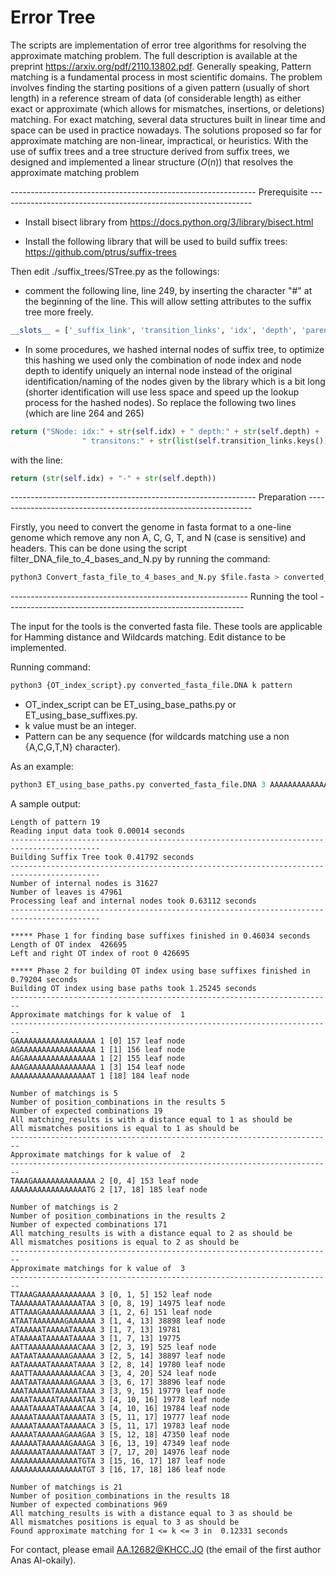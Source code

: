 # Error Tree 
The scripts are implementation of error tree algorithms for resolving the approximate matching problem. The full description is available at the preprint https://arxiv.org/pdf/2110.13802.pdf. 
Generally speaking, Pattern matching is a fundamental process in most scientific domains. The problem involves finding the starting positions of a given pattern (usually of short length) in a reference stream of data (of considerable length) as either exact or approximate (which allows for mismatches, insertions, or deletions) matching. For exact matching, several data structures built in linear time and space can be used in practice nowadays. The solutions proposed so far for approximate matching are non-linear, impractical, or heuristics. With the use of suffix trees and a tree structure derived from suffix trees, we designed and implemented a linear structure ($O(n)$) that resolves the approximate matching problem


------------------------------------------------------------- Prerequisite ---------------------------------------------------------------
* Install bisect library from https://docs.python.org/3/library/bisect.html 

* Install the following library that will be used to build suffix trees:
https://github.com/ptrus/suffix-trees 

Then edit ./suffix_trees/STree.py as the followings:

- comment the following line, line 249, by inserting the character "#" at the beginning of the line. This will allow setting attributes to the suffix tree more freely.
```python
__slots__ = ['_suffix_link', 'transition_links', 'idx', 'depth', 'parent', 'generalized_idxs']
```

- In some procedures, we hashed internal nodes of suffix tree, to optimize this hashing we used only the combination of node index and node depth to identify uniquely an internal node instead of the original identification/naming of the nodes given by the library which is a bit long (shorter identification will use less space and speed up the lookup process for the hashed nodes). So replace the following two lines (which are line 264 and 265) 
```python
return ("SNode: idx:" + str(self.idx) + " depth:" + str(self.depth) +
                " transitons:" + str(list(self.transition_links.keys())))
```
with the line:
```python
return (str(self.idx) + "-" + str(self.depth))
```

------------------------------------------------------------- Preparation ----------------------------------------------------------------

Firstly, you need to convert the genome in fasta format to a one-line genome which remove any non A, C, G, T, and N (case is sensitive) and headers. This can be done using the script filter_DNA_file_to_4_bases_and_N.py by running the command:

```python
python3 Convert_fasta_file_to_4_bases_and_N.py $file.fasta > converted_fasta_file.DNA
```
----------------------------------------------------------- Running the tool -----------------------------------------------------------

The input for the tools is the converted fasta file. These tools are applicable for Hamming distance and Wildcards matching. Edit distance to be implemented.  

Running command:
```python
python3 {OT_index_script}.py converted_fasta_file.DNA k pattern 
```

- OT_index_script can be ET_using_base_paths.py or ET_using_base_suffixes.py.
- k value must be an integer.
- Pattern can be any sequence (for wildcards matching use a non {A,C,G,T,N} character).

As an example:
```python
python3 ET_using_base_paths.py converted_fasta_file.DNA 3 AAAAAAAAAAAAAAAAAAA
```

A sample output:
```
Length of pattern 19
Reading input data took 0.00014 seconds
------------------------------------------------------------------------------------------
Building Suffix Tree took 0.41792 seconds
------------------------------------------------------------------------------------------
Number of internal nodes is 31627
Number of leaves is 47961
Processing leaf and internal nodes took 0.63112 seconds
------------------------------------------------------------------------------------------

***** Phase 1 for finding base suffixes finished in 0.46034 seconds
Length of OT index  426695
Left and right OT index of root 0 426695

***** Phase 2 for building OT index using base suffixes finished in 0.79204 seconds
Building OT index using base paths took 1.25245 seconds
------------------------------------------------------------------------
Approximate matchings for k value of  1
------------------------------------------------------------------------
GAAAAAAAAAAAAAAAAAA 1 [0] 157 leaf node
AGAAAAAAAAAAAAAAAAA 1 [1] 156 leaf node
AAGAAAAAAAAAAAAAAAA 1 [2] 155 leaf node
AAAGAAAAAAAAAAAAAAA 1 [3] 154 leaf node
AAAAAAAAAAAAAAAAAAT 1 [18] 184 leaf node

Number of matchings is 5
Number of position_combinations in the results 5
Number of expected combinations 19
All matching_results is with a distance equal to 1 as should be
All mismatches positions is equal to 1 as should be
------------------------------------------------------------------------
Approximate matchings for k value of  2
------------------------------------------------------------------------
TAAAGAAAAAAAAAAAAAA 2 [0, 4] 153 leaf node
AAAAAAAAAAAAAAAAATG 2 [17, 18] 185 leaf node

Number of matchings is 2
Number of position_combinations in the results 2
Number of expected combinations 171
All matching_results is with a distance equal to 2 as should be
All mismatches positions is equal to 2 as should be
------------------------------------------------------------------------
Approximate matchings for k value of  3
------------------------------------------------------------------------
TTAAAGAAAAAAAAAAAAA 3 [0, 1, 5] 152 leaf node
TAAAAAAATAAAAAAATAA 3 [0, 8, 19] 14975 leaf node
ATTAAAGAAAAAAAAAAAA 3 [1, 2, 6] 151 leaf node
ATAATAAAAAAAGAAAAAA 3 [1, 4, 13] 38898 leaf node
ATAAAAATAAAAATAAAAA 3 [1, 7, 13] 19781
ATAAAAATAAAAATAAAAA 3 [1, 7, 13] 19775
AATTAAAAAAAAAAACAAA 3 [2, 3, 19] 525 leaf node
AATAATAAAAAAAGAAAAA 3 [2, 5, 14] 38897 leaf node
AATAAAAATAAAAATAAAA 3 [2, 8, 14] 19780 leaf node
AAATTAAAAAAAAAAACAA 3 [3, 4, 20] 524 leaf node
AAATAATAAAAAAAGAAAA 3 [3, 6, 17] 38896 leaf node
AAATAAAAATAAAAATAAA 3 [3, 9, 15] 19779 leaf node
AAAATAAAAATAAAAATAA 3 [4, 10, 16] 19778 leaf node
AAAATAAAAATAAAAACAA 3 [4, 10, 16] 19784 leaf node
AAAAATAAAAATAAAAATA 3 [5, 11, 17] 19777 leaf node
AAAAATAAAAATAAAAACA 3 [5, 11, 17] 19783 leaf node
AAAAATAAAAAAGAAAGAA 3 [5, 12, 18] 47350 leaf node
AAAAAATAAAAAAGAAAGA 3 [6, 13, 19] 47349 leaf node
AAAAAAATAAAAAAATAAT 3 [7, 17, 20] 14976 leaf node
AAAAAAAAAAAAAAATGTA 3 [15, 16, 17] 187 leaf node
AAAAAAAAAAAAAAAATGT 3 [16, 17, 18] 186 leaf node

Number of matchings is 21
Number of position_combinations in the results 18
Number of expected combinations 969
All matching_results is with a distance equal to 3 as should be
All mismatches positions is equal to 3 as should be
Found approximate matching for 1 <= k <= 3 in  0.12331 seconds

```


For contact, please email AA.12682@KHCC.JO (the email of the first author Anas Al-okaily).
